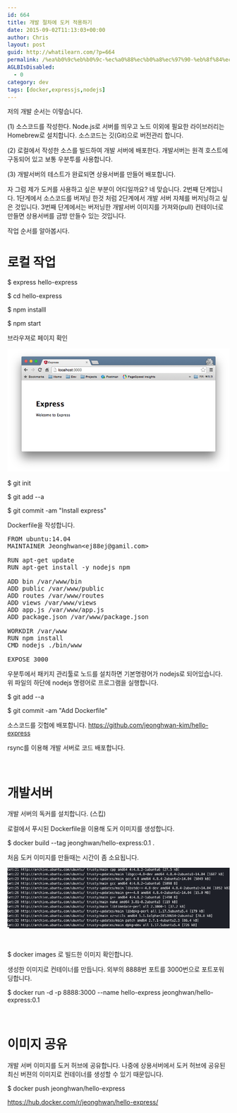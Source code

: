 ```yaml
---
id: 664
title: 개발 절차에 도커 적용하기
date: 2015-09-02T11:13:03+00:00
author: Chris
layout: post
guid: http://whatilearn.com/?p=664
permalink: /%ea%b0%9c%eb%b0%9c-%ec%a0%88%ec%b0%a8%ec%97%90-%eb%8f%84%ec%bb%a4-%ec%a0%81%ec%9a%a9%ed%95%98%ea%b8%b0/
AGLBIsDisabled:
  - 0
category: dev
tags: [docker,expressjs,nodejs]
---
```

저의 개발 순서는 이렇습니다.

(1) 소스코드를 작성한다. Node.js로 서버를 띄우고 노드 이외에 필요한 라이브러리는 Homebrew로 설치합니다. 소스코드는 깃(Git)으로 버전관리 합니다.

(2) 로컬에서 작성한 소스를 빌드하여 개발 서버에 배포한다. 개발서버는 원격 호스트에 구동되어 있고 보통 우분투를 사용합니다.

(3) 개발서버의 테스트가 완료되면 상용서버를 만들어 배포합니다.

자 그럼 제가 도커를 사용하고 싶은 부분이 어디일까요? 네 맞습니다. 2번째 단계입니다. 1단계에서 소스코드를 버져닝 한것 처럼 2단계에서 개발 서버 자체를 버저닝하고 싶은 것입니다. 3번째 단계에서는 버저닝한 개발서버 이미지를 가져와(pull) 컨테이너로 만들면 상용서버를 금방 만들수 있는 것입니다.

작업 순서를 알아봅시다.

<h1>로컬 작업</h1>

$ express hello-express

$ cd hello-express

$ npm installl

$ npm start

브라우져로 페이지 확인

![](/assets/imgs/2015/docker1.png)

$ git init

$ git add --a

$ git commit -am "Install express"

Dockerfile을 작성합니다.

<pre class="lang:default decode:true">FROM ubuntu:14.04
MAINTAINER Jeonghwan&lt;ej88ej@gamil.com&gt;

RUN apt-get update
RUN apt-get install -y nodejs npm

ADD bin /var/www/bin
ADD public /var/www/public
ADD routes /var/www/routes
ADD views /var/www/views
ADD app.js /var/www/app.js
ADD package.json /var/www/package.json

WORKDIR /var/www
RUN npm install
CMD nodejs ./bin/www

EXPOSE 3000</pre>

우분투에서 패키지 관리툴로 노드를 설치하면 기본명령어가 nodejs로 되어있습니다. 위 파일의 하단에 nodejs 명령어로 프로그램을 실행합니다.

$ git add --a

$ git commit -am "Add Dockerfile"

소스코드를 깃헙에 배포합니다. <a href="https://github.com/jeonghwan-kim/hello-express">https://github.com/jeonghwan-kim/hello-express</a>

rsync를 이용해 개발 서버로 코드 배포합니다.

&nbsp;

<h1>개발서버</h1>

개발 서버의 독커를 설치합니다. (스킵)

로컬에서 푸시된 Dockerfile을 이용해 도커 이미지를 생성합니다.

$ docker build --tag jeonghwan/hello-express:0.1 .

처음 도커 이미지를 만들때는 시간이 좀 소요됩니다.

![](/assets/imgs/2015/docker2.png)

&nbsp;

$ docker images 로 빌드한 이미지 확인합니다.

생성한 이미지로 컨테이너를 만듭니다. 외부의 8888번 포트를 3000번으로 포트포워딩합니다.

$ docker run -d -p 8888:3000 --name hello-express jeonghwan/hello-express:0.1

&nbsp;

<h1>이미지 공유</h1>

개발 서버 이미지를 도커 허브에 공유합니다. 나중에 상용서버에서 도커 허브에 공유된 최신 버젼의 이미지로 컨테이너를 생성할 수 있기 때문입니다.

$ docker push jeonghwan/hello-express

<a href="https://hub.docker.com/r/jeonghwan/hello-express/">https://hub.docker.com/r/jeonghwan/hello-express/</a>

&nbsp;

&nbsp;